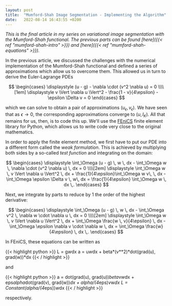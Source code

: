 ```yaml
---
layout: post
title:  "Mumford-Shah Image Segmentation - Implementing the Algorithm"
date:   2022-08-14 16:43:55 +0200
---
```


*This is the final article in my series on variational image segmentation with the Mumford-Shah functional. The previous parts can be found [here]({{< ref "mumford-shah-intro" >}}) and [here]({{< ref "mumford-shah-equations" >}}).*

In the previous article, we discussed the challenges with the numerical implementation of the Mumford-Shah functional and defined a series of approximations which allow us to overcome them. This allowed us in turn to derive the Euler-Lagrange PDEs

$$
\begin{cases}
	\displaystyle
	(u - g) - \nabla \cdot (v^2 \nabla u) = 0 \\\\[1em]
	\displaystyle
	v \Vert \nabla u \Vert^2 - \frac{1 - v}{4\epsilon} - \epsilon \Delta v = 0
\end{cases}
$$

which we can solve to obtain a pair of approximations $(u_\epsilon, v_\epsilon)$. We have seen that as $\epsilon \to 0$, the corresponding approximations converge to $(u, I_K)$. All that remains for us, then, is to code this up. We'll use the [FEniCS](https://fenicsproject.org/) finite element library for Python, which allows us to write code very close to the original mathematics.

In order to apply the finite element method, we first have to put our PDE into a different form called the *weak formulation*. This is achieved by multiplying both sides by a so-called *test function* and integrating on the domain:

$$
\begin{cases}
	\displaystyle
	\int_\Omega (u - g) \, w \, dx - \int_\Omega w \, \nabla \cdot (v^2 \nabla u) \, dx = 0 \\\\[2em]
	\displaystyle
	\int_\Omega w \, v \Vert \nabla u \Vert^2 \, dx + \frac{1}{4\epsilon}\int_\Omega w v\,  \, dx - \int_\Omega \epsilon \Delta v \, w\, dx = \frac{1}{4\epsilon} \int_\Omega w \, dx \,.
\end{cases}
$$

Next, we integrate by parts to reduce by 1 the order of the highest derivative:

$$
\begin{cases}
	\displaystyle
	\int_\Omega (u - g) \, w \, dx - \int_\Omega v^2 \, \nabla w \cdot \nabla u \, dx = 0 \\\\[2em]
	\displaystyle
	\int_\Omega w \, v \Vert \nabla u \Vert^2 \, dx + \int_\Omega \frac{w \, v}{4\epsilon} \, dx - \int_\Omega \epsilon \nabla v \cdot \nabla w \, dx =  \int_\Omega \frac{w}{4\epsilon} \, dx \,.
\end{cases}
$$

In FEniCS, these equations can be written as


{{< highlight python >}}
L = g*w*dx
a = u*w*dx + beta*(v**2)*dot(grad(u), grad(w))*dx
{{< / highlight >}}

and 

{{< highlight python >}}
a = dot(grad(u), grad(u))*beta*v*w*dx + eps*alpha*dot(grad(v), grad(w))*dx + alpha/(4*eps)*v*w*dx
L = Constant(alpha/(4*eps))*w*dx
{{< / highlight >}}

respectively.